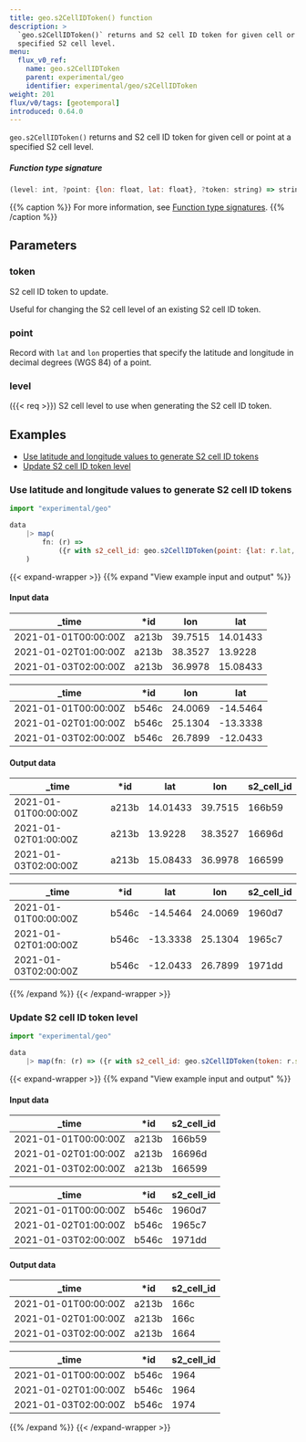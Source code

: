 ```yaml
---
title: geo.s2CellIDToken() function
description: >
  `geo.s2CellIDToken()` returns and S2 cell ID token for given cell or point at a
  specified S2 cell level.
menu:
  flux_v0_ref:
    name: geo.s2CellIDToken
    parent: experimental/geo
    identifier: experimental/geo/s2CellIDToken
weight: 201
flux/v0/tags: [geotemporal]
introduced: 0.64.0
---
```


<!------------------------------------------------------------------------------

IMPORTANT: This page was generated from comments in the Flux source code. Any
edits made directly to this page will be overwritten the next time the
documentation is generated. 

To make updates to this documentation, update the function comments above the
function definition in the Flux source code:

https://github.com/influxdata/flux/blob/master/stdlib/experimental/geo/geo.flux#L477-L477

Contributing to Flux: https://github.com/influxdata/flux#contributing
Fluxdoc syntax: https://github.com/influxdata/flux/blob/master/docs/fluxdoc.md

------------------------------------------------------------------------------->

`geo.s2CellIDToken()` returns and S2 cell ID token for given cell or point at a
specified S2 cell level.



##### Function type signature

```js
(level: int, ?point: {lon: float, lat: float}, ?token: string) => string
```

{{% caption %}}
For more information, see [Function type signatures](/flux/v0/function-type-signatures/).
{{% /caption %}}

## Parameters

### token

S2 cell ID token to update.

Useful for changing the S2 cell level of an existing S2 cell ID token.

### point

Record with `lat` and `lon` properties that specify the latitude and
longitude in decimal degrees (WGS 84) of a point.



### level
({{< req >}})
S2 cell level to use when generating the S2 cell ID token.




## Examples

- [Use latitude and longitude values to generate S2 cell ID tokens](#use-latitude-and-longitude-values-to-generate-s2-cell-id-tokens)
- [Update S2 cell ID token level](#update-s2-cell-id-token-level)

### Use latitude and longitude values to generate S2 cell ID tokens

```js
import "experimental/geo"

data
    |> map(
        fn: (r) =>
            ({r with s2_cell_id: geo.s2CellIDToken(point: {lat: r.lat, lon: r.lon}, level: 10)}),
    )

```

{{< expand-wrapper >}}
{{% expand "View example input and output" %}}

#### Input data

| _time                | *id   | lon     | lat      |
| -------------------- | ----- | ------- | -------- |
| 2021-01-01T00:00:00Z | a213b | 39.7515 | 14.01433 |
| 2021-01-02T01:00:00Z | a213b | 38.3527 | 13.9228  |
| 2021-01-03T02:00:00Z | a213b | 36.9978 | 15.08433 |

| _time                | *id   | lon     | lat      |
| -------------------- | ----- | ------- | -------- |
| 2021-01-01T00:00:00Z | b546c | 24.0069 | -14.5464 |
| 2021-01-02T01:00:00Z | b546c | 25.1304 | -13.3338 |
| 2021-01-03T02:00:00Z | b546c | 26.7899 | -12.0433 |


#### Output data

| _time                | *id   | lat      | lon     | s2_cell_id  |
| -------------------- | ----- | -------- | ------- | ----------- |
| 2021-01-01T00:00:00Z | a213b | 14.01433 | 39.7515 | 166b59      |
| 2021-01-02T01:00:00Z | a213b | 13.9228  | 38.3527 | 16696d      |
| 2021-01-03T02:00:00Z | a213b | 15.08433 | 36.9978 | 166599      |

| _time                | *id   | lat      | lon     | s2_cell_id  |
| -------------------- | ----- | -------- | ------- | ----------- |
| 2021-01-01T00:00:00Z | b546c | -14.5464 | 24.0069 | 1960d7      |
| 2021-01-02T01:00:00Z | b546c | -13.3338 | 25.1304 | 1965c7      |
| 2021-01-03T02:00:00Z | b546c | -12.0433 | 26.7899 | 1971dd      |

{{% /expand %}}
{{< /expand-wrapper >}}

### Update S2 cell ID token level

```js
import "experimental/geo"

data
    |> map(fn: (r) => ({r with s2_cell_id: geo.s2CellIDToken(token: r.s2_cell_id, level: 5)}))

```

{{< expand-wrapper >}}
{{% expand "View example input and output" %}}

#### Input data

| _time                | *id   | s2_cell_id  |
| -------------------- | ----- | ----------- |
| 2021-01-01T00:00:00Z | a213b | 166b59      |
| 2021-01-02T01:00:00Z | a213b | 16696d      |
| 2021-01-03T02:00:00Z | a213b | 166599      |

| _time                | *id   | s2_cell_id  |
| -------------------- | ----- | ----------- |
| 2021-01-01T00:00:00Z | b546c | 1960d7      |
| 2021-01-02T01:00:00Z | b546c | 1965c7      |
| 2021-01-03T02:00:00Z | b546c | 1971dd      |


#### Output data

| _time                | *id   | s2_cell_id  |
| -------------------- | ----- | ----------- |
| 2021-01-01T00:00:00Z | a213b | 166c        |
| 2021-01-02T01:00:00Z | a213b | 166c        |
| 2021-01-03T02:00:00Z | a213b | 1664        |

| _time                | *id   | s2_cell_id  |
| -------------------- | ----- | ----------- |
| 2021-01-01T00:00:00Z | b546c | 1964        |
| 2021-01-02T01:00:00Z | b546c | 1964        |
| 2021-01-03T02:00:00Z | b546c | 1974        |

{{% /expand %}}
{{< /expand-wrapper >}}
